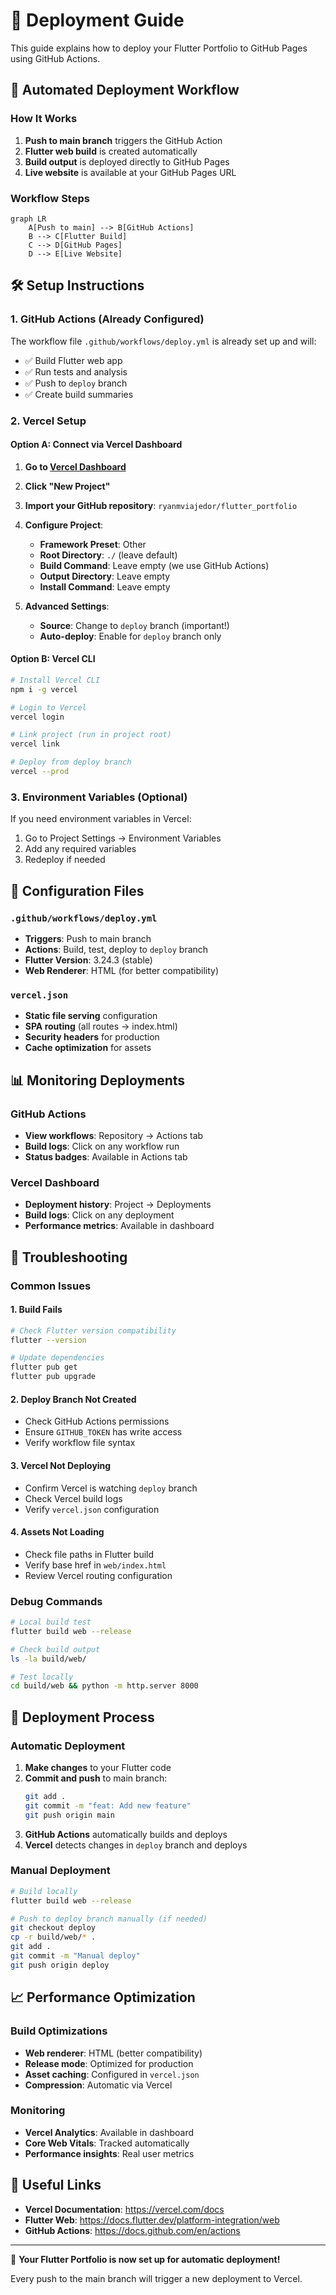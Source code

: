 # 🚀 Deployment Guide

This guide explains how to deploy your Flutter Portfolio to GitHub Pages using GitHub Actions.

## 🔄 Automated Deployment Workflow

### How It Works
1. **Push to main branch** triggers the GitHub Action
2. **Flutter web build** is created automatically
3. **Build output** is deployed directly to GitHub Pages
4. **Live website** is available at your GitHub Pages URL

### Workflow Steps
```mermaid
graph LR
    A[Push to main] --> B[GitHub Actions]
    B --> C[Flutter Build]
    C --> D[GitHub Pages]
    D --> E[Live Website]
```

## 🛠️ Setup Instructions

### 1. GitHub Actions (Already Configured)
The workflow file `.github/workflows/deploy.yml` is already set up and will:
- ✅ Build Flutter web app
- ✅ Run tests and analysis
- ✅ Push to `deploy` branch
- ✅ Create build summaries

### 2. Vercel Setup

#### Option A: Connect via Vercel Dashboard
1. **Go to [Vercel Dashboard](https://vercel.com/dashboard)**
2. **Click "New Project"**
3. **Import your GitHub repository**: `ryanmviajedor/flutter_portfolio`
4. **Configure Project**:
   - **Framework Preset**: Other
   - **Root Directory**: `./` (leave default)
   - **Build Command**: Leave empty (we use GitHub Actions)
   - **Output Directory**: Leave empty
   - **Install Command**: Leave empty

5. **Advanced Settings**:
   - **Source**: Change to `deploy` branch (important!)
   - **Auto-deploy**: Enable for `deploy` branch only

#### Option B: Vercel CLI
```bash
# Install Vercel CLI
npm i -g vercel

# Login to Vercel
vercel login

# Link project (run in project root)
vercel link

# Deploy from deploy branch
vercel --prod
```

### 3. Environment Variables (Optional)
If you need environment variables in Vercel:
1. Go to Project Settings → Environment Variables
2. Add any required variables
3. Redeploy if needed

## 🔧 Configuration Files

### `.github/workflows/deploy.yml`
- **Triggers**: Push to main branch
- **Actions**: Build, test, deploy to `deploy` branch
- **Flutter Version**: 3.24.3 (stable)
- **Web Renderer**: HTML (for better compatibility)

### `vercel.json`
- **Static file serving** configuration
- **SPA routing** (all routes → index.html)
- **Security headers** for production
- **Cache optimization** for assets

## 📊 Monitoring Deployments

### GitHub Actions
- **View workflows**: Repository → Actions tab
- **Build logs**: Click on any workflow run
- **Status badges**: Available in Actions tab

### Vercel Dashboard
- **Deployment history**: Project → Deployments
- **Build logs**: Click on any deployment
- **Performance metrics**: Available in dashboard

## 🐛 Troubleshooting

### Common Issues

#### 1. Build Fails
```bash
# Check Flutter version compatibility
flutter --version

# Update dependencies
flutter pub get
flutter pub upgrade
```

#### 2. Deploy Branch Not Created
- Check GitHub Actions permissions
- Ensure `GITHUB_TOKEN` has write access
- Verify workflow file syntax

#### 3. Vercel Not Deploying
- Confirm Vercel is watching `deploy` branch
- Check Vercel build logs
- Verify `vercel.json` configuration

#### 4. Assets Not Loading
- Check file paths in Flutter build
- Verify base href in `web/index.html`
- Review Vercel routing configuration

### Debug Commands
```bash
# Local build test
flutter build web --release

# Check build output
ls -la build/web/

# Test locally
cd build/web && python -m http.server 8000
```

## 🚀 Deployment Process

### Automatic Deployment
1. **Make changes** to your Flutter code
2. **Commit and push** to main branch:
   ```bash
   git add .
   git commit -m "feat: Add new feature"
   git push origin main
   ```
3. **GitHub Actions** automatically builds and deploys
4. **Vercel** detects changes in `deploy` branch and deploys

### Manual Deployment
```bash
# Build locally
flutter build web --release

# Push to deploy branch manually (if needed)
git checkout deploy
cp -r build/web/* .
git add .
git commit -m "Manual deploy"
git push origin deploy
```

## 📈 Performance Optimization

### Build Optimizations
- **Web renderer**: HTML (better compatibility)
- **Release mode**: Optimized for production
- **Asset caching**: Configured in `vercel.json`
- **Compression**: Automatic via Vercel

### Monitoring
- **Vercel Analytics**: Available in dashboard
- **Core Web Vitals**: Tracked automatically
- **Performance insights**: Real user metrics

## 🔗 Useful Links

- **Vercel Documentation**: https://vercel.com/docs
- **Flutter Web**: https://docs.flutter.dev/platform-integration/web
- **GitHub Actions**: https://docs.github.com/en/actions

---

🎉 **Your Flutter Portfolio is now set up for automatic deployment!**

Every push to the main branch will trigger a new deployment to Vercel.
